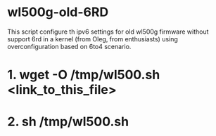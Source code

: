 wl500g-old-6RD
==============

This script configure th ipv6 settings for old wl500g firmware without support 6rd in a kernel (from Oleg, from enthusiasts)
using overconfiguration based on 6to4 scenario.

# 1. wget -O /tmp/wl500.sh <link_to_this_file>
# 2. sh /tmp/wl500.sh
